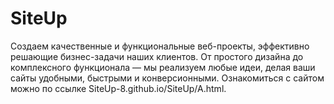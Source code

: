 # SiteUp
Создаем качественные и функциональные веб-проекты, эффективно решающие бизнес-задачи наших клиентов. От простого дизайна до комплексного функционала — мы реализуем любые идеи, делая ваши сайты удобными, быстрыми и конверсионными.
Ознакомиться с сайтом можно по ссылке SiteUp-8.github.io/SiteUp/A.html.
